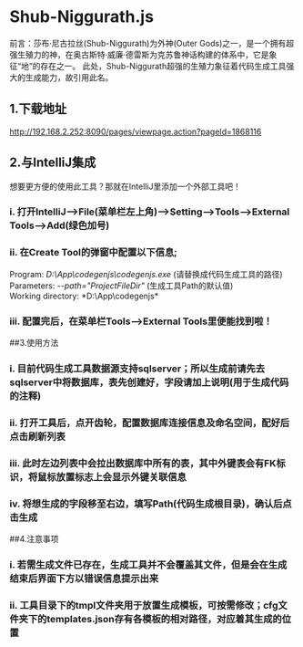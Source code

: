 # Shub-Niggurath.js
前言：莎布·尼古拉丝(Shub-Niggurath)为外神(Outer Gods)之一，是一个拥有超强生殖力的神，在奥古斯特·威廉·德雷斯为克苏鲁神话构建的体系中，它是象征“地”的存在之一。
此处，Shub-Niggurath超强的生殖力象征着代码生成工具强大的生成能力，故引用此名。

## 1.下载地址
http://192.168.2.252:8090/pages/viewpage.action?pageId=1868116

## 2.与IntelliJ集成
想要更方便的使用此工具？那就在IntelliJ里添加一个外部工具吧！
### i. 打开IntelliJ-->File(菜单栏左上角)-->Setting-->Tools-->External Tools-->Add(绿色加号) 
### ii. 在Create Tool的弹窗中配置以下信息;
Program: *D:\App\codegenjs\codegenjs.exe* (请替换成代码生成工具的路径)  
Parameters: *--path="$ProjectFileDir$"* (生成工具Path的默认值)  
Working directory: *D:\App\codegenjs\*  
### iii. 配置完后，在菜单栏Tools-->External Tools里便能找到啦！
##3.使用方法
### i. 目前代码生成工具数据源支持sqlserver；所以生成前请先去sqlserver中将数据库，表先创建好，字段请加上说明(用于生成代码的注释)
### ii. 打开工具后，点开齿轮，配置数据库连接信息及命名空间，配好后点击刷新列表
### iii. 此时左边列表中会拉出数据库中所有的表，其中外键表会有FK标识，将鼠标放置标志上会显示外键关联信息
### iv. 将想生成的字段移至右边，填写Path(代码生成根目录)，确认后点击生成
##4.注意事项
### i. 若需生成文件已存在，生成工具并不会覆盖其文件，但是会在生成结束后界面下方以错误信息提示出来
### ii. 工具目录下的tmpl文件夹用于放置生成模板，可按需修改；cfg文件夹下的templates.json存有各模板的相对路径，对应着其生成的位置
